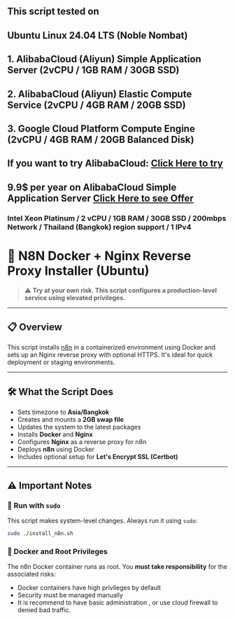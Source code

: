 ## This script tested on 
## Ubuntu Linux 24.04 LTS (Noble Nombat)
## 1. AlibabaCloud (Aliyun) Simple Application Server (2vCPU / 1GB RAM / 30GB SSD)
## 2. AlibabaCloud (Aliyun) Elastic Compute Service (2vCPU / 4GB RAM / 20GB SSD)
## 3. Google Cloud Platform  Compute Engine (2vCPU / 4GB RAM / 20GB Balanced Disk)

## If you want to try AlibabaCloud: [Click Here to try](https://www.alibabacloud.com/campaign/benefits?referral_code=A9ESHA)
## 9.9$ per year on AlibabaCloud Simple Application Server [Click Here to see Offer](https://www.alibabacloud.com/campaign/benefits?_p_lc=1&referral_code=A9ESHA#J_7789915720)
### Intel Xeon Platinum / 2 vCPU / 1GB RAM / 30GB SSD / 200mbps Network / Thailand (Bangkok) region support / 1 IPv4
# 🚀 N8N Docker + Nginx Reverse Proxy Installer (Ubuntu)

> ⚠️ **Try at your own risk. This script configures a production-level service using elevated privileges.**

---

## 📋 Overview

This script installs [n8n](https://n8n.io) in a containerized environment using Docker and sets up an Nginx reverse proxy with optional HTTPS. It's ideal for quick deployment or staging environments.

---

## 🛠️ What the Script Does

* Sets timezone to **Asia/Bangkok**
* Creates and mounts a **2GB swap file**
* Updates the system to the latest packages
* Installs **Docker** and **Nginx**
* Configures **Nginx** as a reverse proxy for n8n
* Deploys **n8n** using Docker
* Includes optional setup for **Let's Encrypt SSL (Certbot)**

---

## ⚠️ Important Notes

### 🔐 Run with `sudo`

This script makes system-level changes. Always run it using `sudo`:

```bash
sudo ./install_n8n.sh
```

### 🐳 Docker and Root Privileges

The n8n Docker container runs as root. You **must take responsibility** for the associated risks:

* Docker containers have high privileges by default
* Security must be managed manually
* It is recommend to have basic administration , or use cloud firewall to denied bad traffic.
